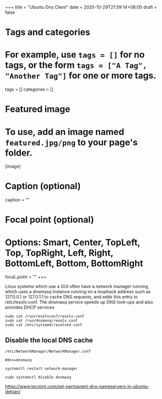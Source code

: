 +++
title = "Ubuntu Dns Client"
date = 2020-10-29T21:59:14+08:00
draft = false

# Tags and categories
# For example, use `tags = []` for no tags, or the form `tags = ["A Tag", "Another Tag"]` for one or more tags.
tags = []
categories = []

# Featured image
# To use, add an image named `featured.jpg/png` to your page's folder. 
[image]
  # Caption (optional)
  caption = ""

  # Focal point (optional)
  # Options: Smart, Center, TopLeft, Top, TopRight, Left, Right, BottomLeft, Bottom, BottomRight
  focal_point = ""
+++


Linux systems which use a GUI often have a network manager running, which uses a dnsmasq instance running on a loopback address such as 127.0.0.1 or 127.0.1.1 to cache DNS requests, and adds this entry to /etc/resolv.conf. The dnsmasq service speeds up DNS look-ups and also provides DHCP services

```
sudo cat /run/resolvconf/resolv.conf
sudo cat /run/dnsmasq/resolv.conf
sudo cat /etc/systemd/resolved.conf
```


## Disable the local DNS cache

`/etc/NetworkManager/NetworkManager.conf`

```
#dns=dnsmasq
```

```
systemctl restart network-manager
```



```
sudo systemctl disable dnsmasq
```



https://www.tecmint.com/set-permanent-dns-nameservers-in-ubuntu-debian/